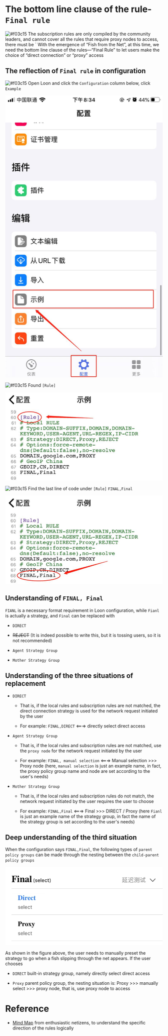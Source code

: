 # The bottom line clause of the rule-`Final rule`

![#f03c15](https://placehold.it/15/f03c15/000000?text=+) The subscription rules are only compiled by the community leaders, and cannot cover all the rules that require proxy nodes to access, there must be ` With the emergence of “Fish from the Net”, at this time, we need the bottom line clause of the rules—“Final Rule” to let users make the choice of “direct connection” or “proxy” access

## The reflection of `Final rule` in configuration

![#f03c15](https://placehold.it/15/f03c15/000000?text=+) Open Loon and click the `Configuration` column below, click `Example`

![image](https://raw.githubusercontent.com/TiyNa/LoonManualimg/main/Plus/Example.jpg)

![#f03c15](https://placehold.it/15/f03c15/000000?text=+) Found `[Rule]`

![image](https://raw.githubusercontent.com/TiyNa/LoonManualimg/main/Plus/Example_1.jpg)

![#f03c15](https://placehold.it/15/f03c15/000000?text=+) Find the last line of code under `[Rule]` `FINAL,Final`

![image](https://raw.githubusercontent.com/TiyNa/LoonManualimg/main/Plus/Example_2.jpg)

## Understanding of `FINAL, Final`

`FIANL` is a necessary format requirement in Loon configuration, while `Fianl` is actually a strategy, and `Final` can be replaced with

- `DIRECT`

- ~~REJECT~~ (It is indeed possible to write this, but it is tossing users, so it is not recommended)

- `Agent Strategy Group`

- `Mother Strategy Group`

## Understanding of the three situations of replacement

- `DIRECT`

  - That is, if the local rules and subscription rules are not matched, the direct connection strategy is used for the network request initiated by the user
  
  - For example: `FINAL,DIRECT` <===> directly select direct access
  
- `Agent Strategy Group`

  - That is, if the local rules and subscription rules are not matched, use the `proxy node` for the network request initiated by the user
  
  - For example: `FINAL, manual selection` <===> Manual selection >>> Proxy node (here, `manual selection` is just an example name, in fact, the proxy policy group name and node are set according to the user's needs)
  
- `Mother Strategy Group`

  - That is, if the local rules and subscription rules do not match, the network request initiated by the user requires the user to choose
  
  - For example: `FINAL,Final` <===> Final >>> DIRECT / Proxy (here `Fianl` is just an example name of the strategy group, in fact the name of the strategy group is set according to the user's needs)
  
## Deep understanding of the third situation

When the configuration says `FINAL,Final`, the following types of `parent policy groups` can be made through the nesting between the `child-parent policy groups`

![image](https://raw.githubusercontent.com/TiyNa/LoonManualimg/main/Plus/Final.jpg)

As shown in the figure above, the user needs to manually preset the strategy to go when a fish slipping through the net appears. If the user chooses

- `DIRECT` built-in strategy group, namely directly select direct access

- `Proxy` parent policy group, the nesting situation is: Proxy >>> manually select >>> proxy node, that is, use proxy node to access

# Reference

- [Mind Map](https://t.me/Loon0x00/350927) from enthusiastic netizens, to understand the specific direction of the rules logically